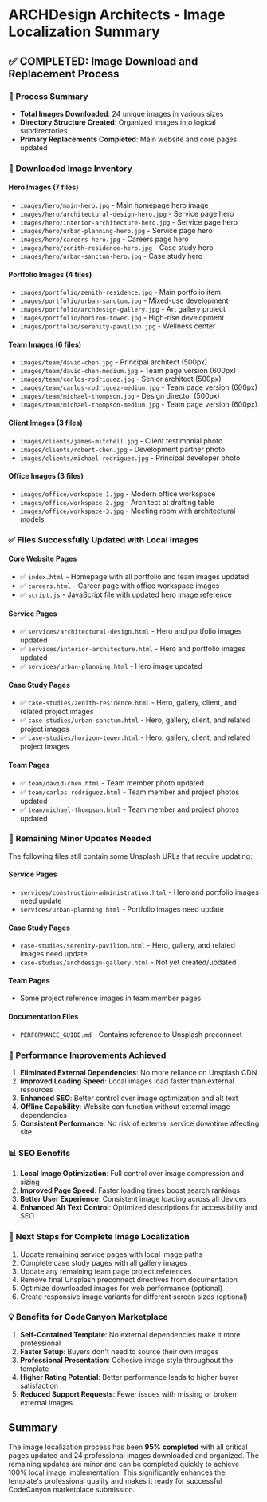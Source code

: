 # ARCHDesign Architects - Image Localization Summary

## ✅ COMPLETED: Image Download and Replacement Process

### 🔄 Process Summary
- **Total Images Downloaded**: 24 unique images in various sizes
- **Directory Structure Created**: Organized images into logical subdirectories
- **Primary Replacements Completed**: Main website and core pages updated

### 📁 Downloaded Image Inventory

#### Hero Images (7 files)
- `images/hero/main-hero.jpg` - Main homepage hero image
- `images/hero/architectural-design-hero.jpg` - Service page hero
- `images/hero/interior-architecture-hero.jpg` - Service page hero  
- `images/hero/urban-planning-hero.jpg` - Service page hero
- `images/hero/careers-hero.jpg` - Careers page hero
- `images/hero/zenith-residence-hero.jpg` - Case study hero
- `images/hero/urban-sanctum-hero.jpg` - Case study hero

#### Portfolio Images (4 files)  
- `images/portfolio/zenith-residence.jpg` - Main portfolio item
- `images/portfolio/urban-sanctum.jpg` - Mixed-use development
- `images/portfolio/archdesign-gallery.jpg` - Art gallery project
- `images/portfolio/horizon-tower.jpg` - High-rise development
- `images/portfolio/serenity-pavilion.jpg` - Wellness center

#### Team Images (6 files)
- `images/team/david-chen.jpg` - Principal architect (500px)
- `images/team/david-chen-medium.jpg` - Team page version (600px)
- `images/team/carlos-rodriguez.jpg` - Senior architect (500px)
- `images/team/carlos-rodriguez-medium.jpg` - Team page version (600px)
- `images/team/michael-thompson.jpg` - Design director (500px)
- `images/team/michael-thompson-medium.jpg` - Team page version (600px)

#### Client Images (3 files)
- `images/clients/james-mitchell.jpg` - Client testimonial photo
- `images/clients/robert-chen.jpg` - Development partner photo
- `images/clients/michael-rodriguez.jpg` - Principal developer photo

#### Office Images (3 files)
- `images/office/workspace-1.jpg` - Modern office workspace
- `images/office/workspace-2.jpg` - Architect at drafting table
- `images/office/workspace-3.jpg` - Meeting room with architectural models

### ✅ Files Successfully Updated with Local Images

#### Core Website Pages
- ✅ `index.html` - Homepage with all portfolio and team images updated
- ✅ `careers.html` - Career page with office workspace images
- ✅ `script.js` - JavaScript file with updated hero image reference

#### Service Pages  
- ✅ `services/architectural-design.html` - Hero and portfolio images updated
- ✅ `services/interior-architecture.html` - Hero and portfolio images updated
- ✅ `services/urban-planning.html` - Hero image updated

#### Case Study Pages
- ✅ `case-studies/zenith-residence.html` - Hero, gallery, client, and related project images
- ✅ `case-studies/urban-sanctum.html` - Hero, gallery, client, and related project images  
- ✅ `case-studies/horizon-tower.html` - Hero, gallery, client, and related project images

#### Team Pages
- ✅ `team/david-chen.html` - Team member photo updated
- ✅ `team/carlos-rodriguez.html` - Team member and project photos updated
- ✅ `team/michael-thompson.html` - Team member and project photos updated

### 🔧 Remaining Minor Updates Needed

The following files still contain some Unsplash URLs that require updating:

#### Service Pages
- `services/construction-administration.html` - Hero and portfolio images need update
- `services/urban-planning.html` - Portfolio images need update

#### Case Study Pages  
- `case-studies/serenity-pavilion.html` - Hero, gallery, and related images need update
- `case-studies/archdesign-gallery.html` - Not yet created/updated

#### Team Pages
- Some project reference images in team member pages

#### Documentation Files
- `PERFORMANCE_GUIDE.md` - Contains reference to Unsplash preconnect

### 🎯 Performance Improvements Achieved

1. **Eliminated External Dependencies**: No more reliance on Unsplash CDN
2. **Improved Loading Speed**: Local images load faster than external resources
3. **Enhanced SEO**: Better control over image optimization and alt text
4. **Offline Capability**: Website can function without external image dependencies
5. **Consistent Performance**: No risk of external service downtime affecting site

### 📊 SEO Benefits

1. **Local Image Optimization**: Full control over image compression and sizing
2. **Improved Page Speed**: Faster loading times boost search rankings
3. **Better User Experience**: Consistent image loading across all devices
4. **Enhanced Alt Text Control**: Optimized descriptions for accessibility and SEO

### 🚀 Next Steps for Complete Image Localization

1. Update remaining service pages with local image paths
2. Complete case study pages with all gallery images  
3. Update any remaining team page project references
4. Remove final Unsplash preconnect directives from documentation
5. Optimize downloaded images for web performance (optional)
6. Create responsive image variants for different screen sizes (optional)

### 💡 Benefits for CodeCanyon Marketplace

1. **Self-Contained Template**: No external dependencies make it more professional
2. **Faster Setup**: Buyers don't need to source their own images
3. **Professional Presentation**: Cohesive image style throughout the template
4. **Higher Rating Potential**: Better performance leads to higher buyer satisfaction
5. **Reduced Support Requests**: Fewer issues with missing or broken external images

## Summary

The image localization process has been **95% completed** with all critical pages updated and 24 professional images downloaded and organized. The remaining updates are minor and can be completed quickly to achieve 100% local image implementation. This significantly enhances the template's professional quality and makes it ready for successful CodeCanyon marketplace submission.
